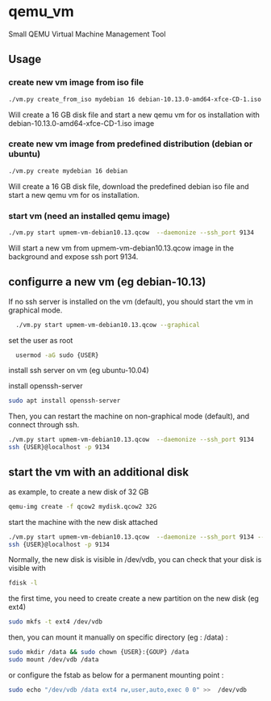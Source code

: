 # qemu_vm
Small QEMU Virtual Machine Management Tool

## Usage

### create new vm image from iso file
```bash
./vm.py create_from_iso mydebian 16 debian-10.13.0-amd64-xfce-CD-1.iso
```
Will create a 16 GB disk file and start a new qemu vm for os installation
with debian-10.13.0-amd64-xfce-CD-1.iso image

### create new vm image from predefined distribution (debian or ubuntu)
```bash
./vm.py create mydebian 16 debian
```
Will create a 16 GB disk file, download the predefined debian iso file
and start a new qemu vm for os installation.

### start vm (need an installed qemu image)
```bash
./vm.py start upmem-vm-debian10.13.qcow  --daemonize --ssh_port 9134
```

Will start a new vm from upmem-vm-debian10.13.qcow image in the background
and expose ssh port 9134.

## configurre a new vm (eg debian-10.13)

If no ssh server is installed on the vm (default), you should
start the vm in graphical mode.

```bash
  ./vm.py start upmem-vm-debian10.13.qcow --graphical
```

set the user as root
```bash
  usermod -aG sudo {USER}
```

install ssh server on vm (eg ubuntu-10.04)

install openssh-server
```bash
sudo apt install openssh-server
```

Then, you can restart the machine on non-graphical mode (default),
and connect through ssh.

```bash
./vm.py start upmem-vm-debian10.13.qcow  --daemonize --ssh_port 9134
ssh {USER}@localhost -p 9134
```

## start the vm with an additional disk

as example, to create a new disk of 32 GB
```bash
qemu-img create -f qcow2 mydisk.qcow2 32G
```

start the machine with the new disk attached

```bash
./vm.py start upmem-vm-debian10.13.qcow  --daemonize --ssh_port 9134 --disk mydisk.qcow2
ssh {USER}@localhost -p 9134
```
Normally, the new disk is visible in /dev/vdb,
you can check that your disk is visible with 
```bash
fdisk -l
```

the first time, you need to create create a new partition on the new disk (eg ext4)
```bash
sudo mkfs -t ext4 /dev/vdb
```

then, you can mount it manually on specific directory (eg : /data) :
```bash
sudo mkdir /data && sudo chown {USER}:{GOUP} /data
sudo mount /dev/vdb /data
```

or configure the fstab as below for a permanent mounting point :
```bash
sudo echo "/dev/vdb /data ext4 rw,user,auto,exec 0 0" >>  /dev/vdb
```

